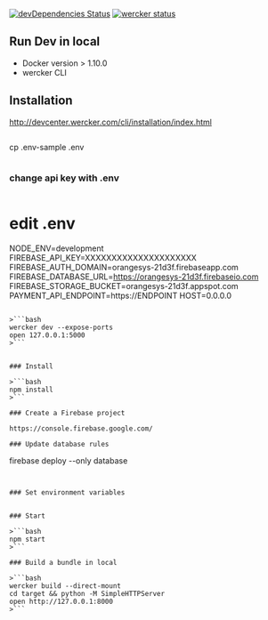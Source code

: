 [![devDependencies Status](https://david-dm.org/orangesys/orangesys.io/dev-status.svg)](https://david-dm.org/orangesys/orangesys.io?type=dev)
[![wercker status](https://app.wercker.com/status/14409ed8bedeb4f9e6f5e9d11f120aa5/s/master "wercker status")](https://app.wercker.com/project/byKey/14409ed8bedeb4f9e6f5e9d11f120aa5)

## Run Dev in local
- Docker version > 1.10.0
- wercker CLI

## Installation
http://devcenter.wercker.com/cli/installation/index.html


>```bash
cp .env-sample .env
>```
### change api key with .env 
>```bash
# edit .env
NODE_ENV=development
FIREBASE_API_KEY=XXXXXXXXXXXXXXXXXXXXX
FIREBASE_AUTH_DOMAIN=orangesys-21d3f.firebaseapp.com
FIREBASE_DATABASE_URL=https://orangesys-21d3f.firebaseio.com
FIREBASE_STORAGE_BUCKET=orangesys-21d3f.appspot.com
PAYMENT_API_ENDPOINT=https://ENDPOINT
HOST=0.0.0.0
```

>```bash
wercker dev --expose-ports
open 127.0.0.1:5000
>```


### Install

>```bash
npm install
>```

### Create a Firebase project

https://console.firebase.google.com/

### Update database rules

```
firebase deploy --only database
```


### Set environment variables

```
```

### Start

>```bash
npm start
>```

### Build a bundle in local

>```bash
wercker build --direct-mount
cd target && python -M SimpleHTTPServer
open http://127.0.0.1:8000
>```
